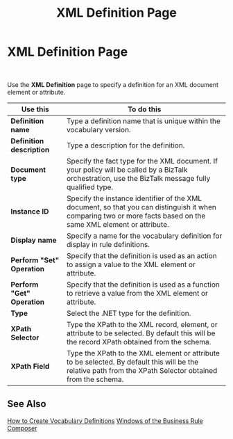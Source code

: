 ﻿---
title: XML Definition Page
TOCTitle: XML Definition Page
ms:assetid: 36e41aca-e4e1-4d8c-bf35-13498f098023
ms:mtpsurl: https://msdn.microsoft.com/library/Aa559592(v=BTS.80)
ms:contentKeyID: 51527288
ms.date: 08/30/2017
mtps_version: v=BTS.80
f1_keywords:
- bts10.bre.xml
---

# XML Definition Page

 

Use the **XML Definition** page to specify a definition for an XML document element or attribute.

<table>
<thead>
<tr class="header">
<th>Use this</th>
<th>To do this</th>
</tr>
</thead>
<tbody>
<tr class="odd">
<td><strong>Definition name</strong></td>
<td>Type a definition name that is unique within the vocabulary version.</td>
</tr>
<tr class="even">
<td><strong>Definition description</strong></td>
<td>Type a description for the definition.</td>
</tr>
<tr class="odd">
<td><strong>Document type</strong></td>
<td>Specify the fact type for the XML document. If your policy will be called by a BizTalk orchestration, use the BizTalk message fully qualified type.</td>
</tr>
<tr class="even">
<td><strong>Instance ID</strong></td>
<td>Specify the instance identifier of the XML document, so that you can distinguish it when comparing two or more facts based on the same XML element or attribute.</td>
</tr>
<tr class="odd">
<td><strong>Display name</strong></td>
<td>Specify a name for the vocabulary definition for display in rule definitions.</td>
</tr>
<tr class="even">
<td><strong>Perform &quot;Set&quot; Operation</strong></td>
<td>Specify that the definition is used as an action to assign a value to the XML element or attribute.</td>
</tr>
<tr class="odd">
<td><strong>Perform &quot;Get&quot; Operation</strong></td>
<td>Specify that the definition is used as a function to retrieve a value from the XML element or attribute.</td>
</tr>
<tr class="even">
<td><strong>Type</strong></td>
<td>Select the .NET type for the definition.</td>
</tr>
<tr class="odd">
<td><strong>XPath Selector</strong></td>
<td>Type the XPath to the XML record, element, or attribute to be selected. By default this will be the record XPath obtained from the schema.</td>
</tr>
<tr class="even">
<td><strong>XPath Field</strong></td>
<td>Type the XPath to the XML element or attribute to be selected. By default this will be the relative path from the XPath Selector obtained from the schema.</td>
</tr>
</tbody>
</table>


## See Also

[How to Create Vocabulary Definitions](https://msdn.microsoft.com/library/aa560743\(v=bts.80\))  
[Windows of the Business Rule Composer](https://msdn.microsoft.com/library/aa561030\(v=bts.80\))

